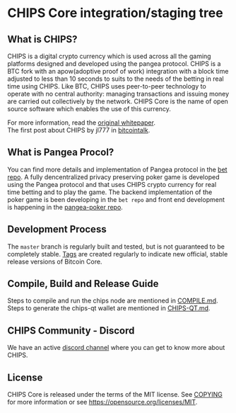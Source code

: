 CHIPS Core integration/staging tree
=====================================

What is CHIPS?
----------------

CHIPS is a digital crypto currency which is used across all the gaming platforms 
designed and developed using the pangea protocol. CHIPS is a  BTC fork with an 
apow(adoptive proof of work) integration with a block time adjusted to less than 
10 seconds to suits to the needs of the betting in real time using CHIPS. Like BTC, 
CHIPS uses peer-to-peer technology to operate with no central authority: managing 
transactions and issuing money are carried out collectively by the network. CHIPS 
Core is the name of open source software which enables the use of this currency.

For more information, read the [original whitepaper](https://cdn.discordapp.com/attachments/455737840668770315/456036359870611457/Unsolicited_PANGEA_WP.pdf). <br/>
The first post about CHIPS by jl777 in [bitcointalk](https://bitcointalk.org/index.php?topic=2078449.0).

What is Pangea Procol?
----------------------

You can find more details and implementation of Pangea protocol in the [bet repo](https://github.com/chips-blockchain/bet.git). 
A fully dencentralized privacy preserving poker game is developed using the Pangea protocol and that uses CHIPS crypto currency for
real time betting and to play the game. The backend implementation of the poker game is been developing in the `bet repo` and front end 
development is happening in the [pangea-poker repo](https://github.com/chips-blockchain/pangea-poker).

Development Process
-------------------

The `master` branch is regularly built and tested, but is not guaranteed to be
completely stable. [Tags](https://github.com/chips-blockchain/chips/tags) are created
regularly to indicate new official, stable release versions of Bitcoin Core.

Compile, Build and Release Guide
--------------------------------

Steps to compile and run the chips node are mentioned in [COMPILE.md](/COMPILE.md). <br/>
Steps to generate the chips-qt wallet are mentioned in [CHIPS-QT.md](CHIPS-QT.md).

CHIPS Community - Discord
-------------------------

We have an active [discord channel](https://discord.gg/tV7ADNE) where you can get to know more about CHIPS.

License
-------

CHIPS Core is released under the terms of the MIT license. See [COPYING](COPYING) for more
information or see https://opensource.org/licenses/MIT.
